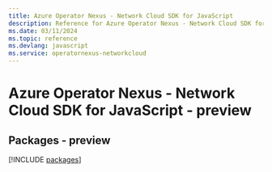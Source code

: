 ```yaml
---
title: Azure Operator Nexus - Network Cloud SDK for JavaScript
description: Reference for Azure Operator Nexus - Network Cloud SDK for JavaScript
ms.date: 03/11/2024
ms.topic: reference
ms.devlang: javascript
ms.service: operatornexus-networkcloud
---
```

# Azure Operator Nexus - Network Cloud SDK for JavaScript - preview
## Packages - preview
[!INCLUDE [packages](operator-nexus---network-cloud-index.md)]
